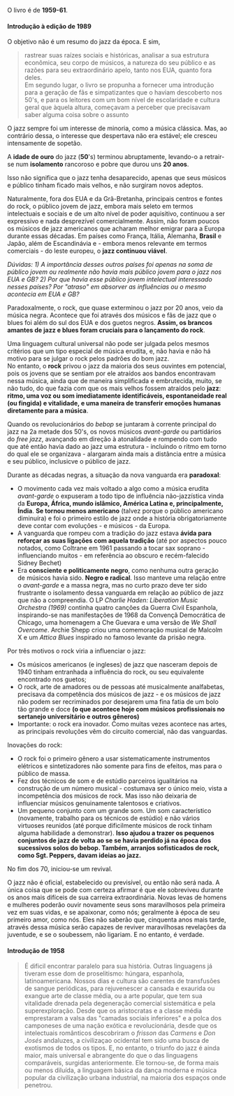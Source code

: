 O livro é de **1959-61**.

#### Introdução à edição de 1989

O objetivo não é um resumo do jazz da época. E sim,
> rastrear suas raízes sociais e históricas, analisar a sua estrutura econômica, seu corpo de músicos, a natureza do seu público e as razões para seu extraordinário apelo, tanto nos EUA, quanto fora deles.    
> Em segundo lugar, o livro se propunha a fornecer uma introdução para a geração de fãs e simpatizantes que o haviam descoberto nos 50's, e para os leitores com um bom nível de escolaridade e cultura geral que àquela altura, começavam a perceber que precisavam saber alguma coisa sobre o assunto

O jazz sempre foi um interesse de minoria, como a música clássica. Mas, ao contrário dessa, o interesse que despertava não era estável; ele cresceu intensamente de sopetão.

A **idade de ouro** do jazz (**50**'s) terminou abruptamente, levando-o a retrair-se num **isolamento** rancoroso e pobre que durou uns **20 anos**.

Isso não significa que o jazz tenha desaparecido, apenas que seus músicos e público tinham ficado mais velhos, e não surgiram novos adeptos.

Naturalmente, fora dos EUA e da Grã-Bretanha, principais centros e fontes do rock, o público jovem de jazz, embora mais seleto em termos intelectuais e sociais e de um alto nível de poder aquisitivo, continuou a ser expressivo e nada desprezível comercialmente. Assim, não foram poucos os músicos de jazz americanos que acharam melhor emigrar para a Europa durante essas décadas. Em países como França, Itália, Alemanha, **Brasil** e Japão, além de Escandinávia e - embora menos relevante em termos comerciais - do leste europeu, o **jazz continuou viável**.

*Dúvidas: 1) A importância desses outros países foi apenas na soma de público jovem ou realmente não havia mais público jovem para o jazz nos EUA e GB? 2) Por que havia esse público jovem intelectual interessado nesses países? Por "atraso" em absorver as influências ou o mesmo acontecia em EUA e GB?*

Paradoxalmente, o rock, que quase exterminou o jazz por 20 anos, veio da música negra. Acontece que foi através dos músicos e fãs de jazz que o blues foi além do sul dos EUA e dos guetos negros. **Assim, os brancos amantes de jazz e blues foram cruciais para o lançamento do rock**.

Uma linguagem cultural universal não pode ser julgada pelos mesmos critérios que um tipo especial de música erudita, e, não havia e não há motivo para se julgar o rock pelos padrões do bom jazz.    
No entanto, o **rock** privou o jazz da maioria dos seus ouvintes em potencial, pois os jovens que se sentiam por ele atraídos aos bandos encontravam nessa música, ainda que de maneira simplificada e embrutecida, muito, se não tudo, do que fazia com que os mais velhos fossem atraídos pelo **jazz**: **ritmo, uma voz ou som imediatamente identificáveis, espontaneidade real (ou fingida) e vitalidade, e uma maneira de transferir emoções humanas diretamente para a música**.

Quando os revolucionários do *bebop* se juntaram à corrente principal do jazz na 2a metade dos 50's, os novos músicos *avant-garde* ou partidários do *free jazz*, avançando em direção à atonalidade e rompendo com tudo que até então havia dado ao jazz uma estrutura - incluindo o ritmo em torno do qual ele se organizava - alargaram ainda mais a distância entre a música e seu público, inclusicve o público de jazz.

Durante as décadas negras, a situação da nova vanguarda era **paradoxal**:
- O movimento cada vez mais voltado a algo como a música erudita *avant-garde* o expuseram a todo tipo de influência não-jazzística vinda da **Europa, África, mundo islâmico, América Latina e, principalmente, Índia**. **Se tornou menos americano** (talvez porque o público americano diminuíra) e foi o primeiro estilo de jazz onde a história obrigatoriamente deve contar com evoluções - e músicos - da Europa.
- A vanguarda que rompeu com a tradição do jazz estava **ávida para reforçar as suas ligações com aquela tradição** (até por aspectos pouco notados, como Coltrane em 1961 passando a tocar sax soprano - influenciando muitos - em referência ao obscuro e recém-falecido Sidney Bechet)
- Era **consciente e politicamente negro**, como nenhuma outra geração de músicos havia sido. **Negro e radical**. Isso manteve uma relação entre o *avant-garde* e a massa negra, mas no curto prazo deve ter sido frustrante o isolamento dessa vanguarda em relação ao público de jazz que não a compreendia. O LP *Charlie Haden: Liberation Music Orchestra (1969)* continha quatro canções da Guerra Civil Espanhola, inspirando-se nas manifestações de 1968 da Convençã Democrática de Chicago, uma homenagem a Che Guevara e uma versão de *We Shall Overcome*. Archie Shepp criou uma comemoração musical de Malcolm X e um *Attica Blues* inspirado no famoso levante da prisão negra.

Por três motivos o rock viria a influenciar o jazz:

- Os músicos americanos (e ingleses) de jazz que nasceram depois de 1940 tinham entranhada a influência do rock, ou seu equivalente encontrado nos guetos;
- O rock, arte de amadores ou de pessoas até musicalmente analfabetas, precisava da competência dos músicos de jazz - e os músicos de jazz não podem ser recriminados por desejarem uma fina fatia de um bolo tão grande e doce **(o que acontece hoje com músicos profissionais no sertanejo universitário e outros gêneros)**
- Importante: o rock era inovador. Como muitas vezes acontece nas artes, as principais revoluções vêm do circuito comercial, não das vanguardas.

Inovações do rock:

- O rock foi o primeiro gênero a usar sistematicamente instrumentos elétricos e sintetizadores não somente para fins de efeitos, mas para o público de massa.
- Fez dos técnicos de som e de estúdio parceiros igualitários na construção de um número musical - costumava ser o único meio, vista a incompetência dos músicos de rock. Mas isso não deixaria de influenciar músicos genuinamente talentosos e criativos.
- Um pequeno conjunto com um grande som. Um som característico (novamente, trabalho para os técnicos de estúdio) e não vários virtuoses reunidos (até porque dificilmente músicos de rock tinham alguma habilidade a demonstrar). **Isso ajudou a trazer os pequenos conjuntos de jazz de volta ao se se havia perdido já na época dos sucessivos solos do bebop. Também, arranjos sofisticados de rock, como Sgt. Peppers, davam ideias ao jazz.**

No fim dos 70, iniciou-se um revival.

O jazz não é oficial, estabelecido ou previsível, ou então não será nada. A única coisa que se pode com certeza afirmar é que ele sobreviveu durante os anos mais difíceis de sua carreira extraordinária. Novas levas de homens e mulheres poderão ouvir novamente seus sons maravilhosos pela primeira vez em suas vidas, e se apaixonar, como nós; geralmente à época de seu primeiro amor, como nós. Eles não saberão que, cinquenta anos mais tarde, através dessa música serão capazes de reviver maravilhosas revelações da juventude, e se o soubessem, não ligariam. E no entanto, é verdade.

#### Introdução de 1958

> É dificil encontrar paralelo para sua história. Outras linguagens já tiveram esse dom de proselitismo: húngara, espanhola, latinoamericana. Nossos dias e cultura são carentes de transfusões de sangue periódicas, para rejuvenescer a cansada e exaurida ou exangue arte de classe média, ou a arte popular, que tem sua vitalidade drenada pela degeneração comercial sistemática e pela superexploração.
> Desde que os aristocratas e a classe média emprestaram a valsa das "camadas sociais inferiores" e a polca dos camponeses de uma nação exótica e revolucionária, desde que os intelectuais românticos descobriram o *frisson* das *Carmens* e *Don Josés* andaluzes, a civilizaçao ocidental tem sido uma busca de exotismos de todos os tipos. E, no entanto, o triunfo do jazz é ainda maior, mais universal e abrangente do que o das linguagens comparáveis, surgidas anteriormente. Ele tornou-se, de forma mais ou menos diluída, a linguagem básica da dança moderna e música popular da civilização urbana industrial, na maioria dos espaços onde penetrou.


